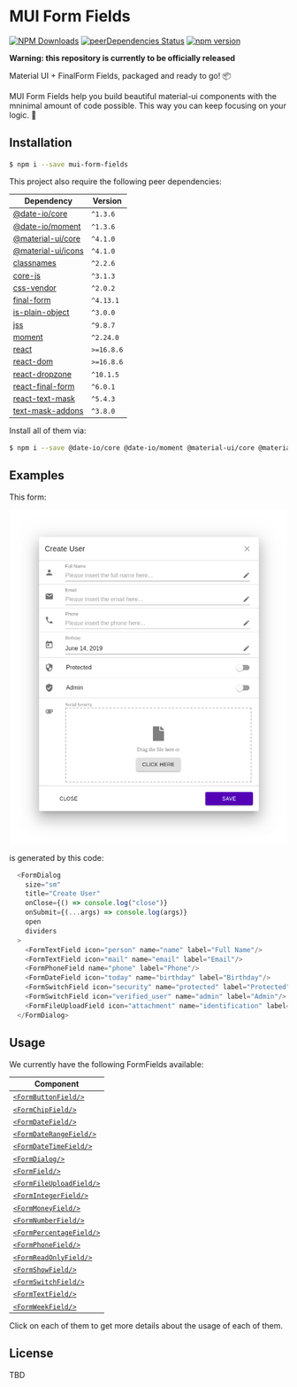 #  MUI Form Fields

[![NPM Downloads](https://img.shields.io/npm/dt/mui-form-fields.svg?style=flat)](https://npmcharts.com/compare/mui-form-fields?minimal=true)
[![peerDependencies Status](https://david-dm.org/0soft/mui-form-fields/peer-status.svg)](https://david-dm.org/0soft/mui-form-fields?type=peer)
[![npm version](https://badge.fury.io/js/mui-form-fields.svg)](https://badge.fury.io/js/mui-form-fields)

**Warning: this repository is currently to be officially released**

Material UI + FinalForm Fields, packaged and ready to go! :package:


MUI Form Fields help you build beautiful material-ui components with the
mninimal amount of code possible. This way you can keep focusing on your logic.
:dart:

## Installation

```bash
$ npm i --save mui-form-fields
```

This project also require the following peer dependencies:

| Dependency                                                             | Version    |
| ---------------------------------------------------------------------- | ---------- |
| [@date-io/core](https://www.npmjs.com/package/@date-io/core)           | `^1.3.6`   |
| [@date-io/moment](https://www.npmjs.com/package/@date-io/moment)       | `^1.3.6`   |
| [@material-ui/core](https://www.npmjs.com/package/@material-ui/core)   | `^4.1.0`   |
| [@material-ui/icons](https://www.npmjs.com/package/@material-ui/icons) | `^4.1.0`   |
| [classnames](https://www.npmjs.com/package/classnames)                 | `^2.2.6`   |
| [core-js](https://www.npmjs.com/package/core-js)                       | `^3.1.3`   |
| [css-vendor](https://www.npmjs.com/package/css-vendor)                 | `^2.0.2`   |
| [final-form](https://www.npmjs.com/package/final-form)                 | `^4.13.1`  |
| [is-plain-object](https://www.npmjs.com/package/is-plain-object)       | `^3.0.0`   |
| [jss](https://www.npmjs.com/package/jss)                               | `^9.8.7`   |
| [moment](https://www.npmjs.com/package/moment)                         | `^2.24.0`  |
| [react](https://www.npmjs.com/package/react)                           | `>=16.8.6` |
| [react-dom](https://www.npmjs.com/package/react-dom)                   | `>=16.8.6` |
| [react-dropzone](https://www.npmjs.com/package/react-dropzone)         | `^10.1.5`  |
| [react-final-form](https://www.npmjs.com/package/react-final-form)     | `^6.0.1`   |
| [react-text-mask](https://www.npmjs.com/package/react-text-mask)       | `^5.4.3`   |
| [text-mask-addons](https://www.npmjs.com/package/text-mask-addons)     | `^3.8.0`   |

Install all of them via:

```bash
$ npm i --save @date-io/core @date-io/moment @material-ui/core @material-ui/icons classnames core-js css-vendor final-form is-plain-object jss moment react react-dom react-dropzone react-final-form react-text-mask text-mask-addons
```

## Examples

This form:

<div align="center">
  <img src="https://raw.githubusercontent.com/0soft/mui-form-fields/master/assets/images/example_dialog.png" />
</div>

is generated by this code:

```javascript
  <FormDialog
    size="sm"
    title="Create User"
    onClose={() => console.log("close")}
    onSubmit={(...args) => console.log(args)}
    open
    dividers
  >
    <FormTextField icon="person" name="name" label="Full Name"/>
    <FormTextField icon="mail" name="email" label="Email"/>
    <FormPhoneField name="phone" label="Phone"/>
    <FormDateField icon="today" name="birthday" label="Birthday"/>
    <FormSwitchField icon="security" name="protected" label="Protected"/>
    <FormSwitchField icon="verified_user" name="admin" label="Admin"/>
    <FormFileUploadField icon="attachment" name="identification" label="Social Security"/>
  </FormDialog>
```

## Usage

We currently have the following FormFields available:

| Component                                                                            |
| ------------------------------------------------------------------------------------ |
| [`<FormButtonField/>`](https://zerosoft.dev/mui-form-fields/FormButtonField)         |
| [`<FormChipField/>`](https://zerosoft.dev/mui-form-fields/FormChipField)             |
| [`<FormDateField/>`](https://zerosoft.dev/mui-form-fields/FormDateField)             |
| [`<FormDateRangeField/>`](https://zerosoft.dev/mui-form-fields/FormDateRangeField)   |
| [`<FormDateTimeField/>`](https://zerosoft.dev/mui-form-fields/FormDateTimeField)     |
| [`<FormDialog/>`](https://zerosoft.dev/mui-form-fields/FormDialog)                   |
| [`<FormField/>`](https://zerosoft.dev/mui-form-fields/FormField)                     |
| [`<FormFileUploadField/>`](https://zerosoft.dev/mui-form-fields/FormFileUploadField) |
| [`<FormIntegerField/>`](https://zerosoft.dev/mui-form-fields/FormIntegerField)       |
| [`<FormMoneyField/>`](https://zerosoft.dev/mui-form-fields/FormMoneyField)           |
| [`<FormNumberField/>`](https://zerosoft.dev/mui-form-fields/FormNumberField)         |
| [`<FormPercentageField/>`](https://zerosoft.dev/mui-form-fields/FormPercentageField) |
| [`<FormPhoneField/>`](https://zerosoft.dev/mui-form-fields/FormPhoneField)           |
| [`<FormReadOnlyField/>`](https://zerosoft.dev/mui-form-fields/FormReadOnlyField)     |
| [`<FormShowField/>`](https://zerosoft.dev/mui-form-fields/FormShowField)             |
| [`<FormSwitchField/>`](https://zerosoft.dev/mui-form-fields/FormSwitchField)         |
| [`<FormTextField/>`](https://zerosoft.dev/mui-form-fields/FormTextField)             |
| [`<FormWeekField/>`](https://zerosoft.dev/mui-form-fields/FormWeekField)             |

Click on each of them to get more details about the usage of each of them.

## License

TBD
